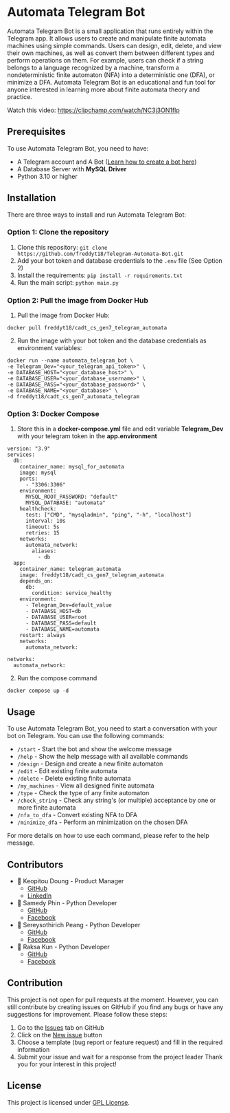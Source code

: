 # Automata Telegram Bot

Automata Telegram Bot is a small application that runs entirely within the Telegram app. It allows users to create and manipulate finite automata machines using simple commands. Users can design, edit, delete, and view their own machines, as well as convert them between different types and perform operations on them. For example, users can check if a string belongs to a language recognized by a machine, transform a nondeterministic finite automaton (NFA) into a deterministic one (DFA), or minimize a DFA. Automata Telegram Bot is an educational and fun tool for anyone interested in learning more about finite automata theory and practice.

Watch this video: https://clipchamp.com/watch/NC3j3ON1flp

## Prerequisites

To use Automata Telegram Bot, you need to have:

- A Telegram account and A Bot ([Learn how to create a bot here](https://core.telegram.org/bots#how-do-i-create-a-bot:~:text=contact%20%40BotSupport.-,How%20Do%20I%20Create%20a%20Bot%3F,-Creating%20Telegram%20bots))
- A Database Server with __MySQL Driver__
- Python 3.10 or higher

## Installation

There are three ways to install and run Automata Telegram Bot:

### Option 1: Clone the repository

1. Clone this repository: `git clone https://github.com/freddyt18/Telegram-Automata-Bot.git`
2. Add your bot token and database credentials to the `.env` file (See Option 2)
3. Install the requirements: `pip install -r requirements.txt`
4. Run the main script: `python main.py`

### Option 2: Pull the image from Docker Hub

1. Pull the image from Docker Hub: 
```docker
docker pull freddyt18/cadt_cs_gen7_telegram_automata
```
2. Run the image with your bot token and the database credentials as environment variables: 
```docker
docker run --name automata_telegram_bot \
-e Telegram_Dev="<your_telegram_api_token>" \
-e DATABASE_HOST="<your_database_host>" \
-e DATABASE_USER="<your_database_username>" \
-e DATABASE_PASS="<your_database_password>" \
-e DATABASE_NAME="<your_database>" \
-d freddyt18/cadt_cs_gen7_automata_telegram
```

### Option 3: Docker Compose

1. Store this in a __docker-compose.yml__ file and edit variable __Telegram_Dev__ with your telegram token in the __app.environment__
```
version: "3.9"
services:
  db:
    container_name: mysql_for_automata
    image: mysql
    ports:
      - "3306:3306"
    environment:
      MYSQL_ROOT_PASSWORD: "default"
      MYSQL_DATABASE: "automata"
    healthcheck:
      test: ["CMD", "mysqladmin", "ping", "-h", "localhost"]
      interval: 10s
      timeout: 5s
      retries: 15
    networks:
      automata_network:
        aliases:
          - db
  app:
    container_name: telegram_automata
    image: freddyt18/cadt_cs_gen7_telegram_automata
    depends_on:
      db:
        condition: service_healthy
    environment:
      - Telegram_Dev=default_value
      - DATABASE_HOST=db
      - DATABASE_USER=root
      - DATABASE_PASS=default
      - DATABASE_NAME=automata
    restart: always
    networks:
      automata_network:

networks:
  automata_network:
```
2. Run the compose command
```
docker compose up -d
```

## Usage

To use Automata Telegram Bot, you need to start a conversation with your bot on Telegram. You can use the following commands:

- `/start` - Start the bot and show the welcome message
- `/help` - Show the help message with all available commands
- `/design` - Design and create a new finite automaton
- `/edit` - Edit existing finite automata
- `/delete` - Delete existing finite automata
- `/my_machines` - View all designed finite automata
- `/type` - Check the type of any finite automaton
- `/check_string` - Check any string's (or multiple) acceptance by one or more finite automata
- `/nfa_to_dfa` - Convert existing NFA to DFA
- `/minimize_dfa` - Perform an minimization on the chosen DFA

For more details on how to use each command, please refer to the help message.

## Contributors
- 🚀 Keopitou Doung - Product Manager
  - [GitHub](https://github.com/freddyt18)
  - [LinkedIn](https://www.linkedin.com/in/keopitou-doung-62a02023a/)
- 🐍 Samedy Phin - Python Developer 
  - [GitHub](https://github.com/Samedy1)
  - [Facebook](https://www.facebook.com/samedy.phin.5?mibextid=ZbWKwL)
- 🐍 Sereysothirich Peang - Python Developer
  - [GitHub](https://github.com/Sothirich)
  - [Facebook](https://web.facebook.com/sothirich)
- 🐍 Raksa Kun - Python Developer
  - [GitHub](https://github.com/ahRakSasa)
  - [Facebook](https://web.facebook.com/kun.raksa.50)

##  Contribution
This project is not open for pull requests at the moment. However, you can still contribute by creating issues on GitHub if you find any bugs or have any suggestions for improvement. Please follow these steps:

1. Go to the [Issues](https://github.com/freddyt18/Telegram-Automata-Bot/issues) tab on GitHub
2. Click on the [New issue](https://github.com/freddyt18/Telegram-Automata-Bot/issues/new) button
3. Choose a template (bug report or feature request) and fill in the required information
4. Submit your issue and wait for a response from the project leader
Thank you for your interest in this project!

## License

This project is licensed under [GPL License](https://github.com/freddyt18/Telegram-Automata-Bot/blob/master/LICENSE.md).
